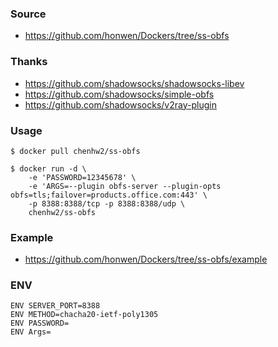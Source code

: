 ### Source
- https://github.com/honwen/Dockers/tree/ss-obfs
  
### Thanks
- https://github.com/shadowsocks/shadowsocks-libev
- https://github.com/shadowsocks/simple-obfs
- https://github.com/shadowsocks/v2ray-plugin
  
### Usage
```
$ docker pull chenhw2/ss-obfs

$ docker run -d \
    -e 'PASSWORD=12345678' \
    -e 'ARGS=--plugin obfs-server --plugin-opts obfs=tls;failover=products.office.com:443' \
    -p 8388:8388/tcp -p 8388:8388/udp \
    chenhw2/ss-obfs
```
  
### Example
- https://github.com/honwen/Dockers/tree/ss-obfs/example
  
### ENV
```
ENV SERVER_PORT=8388
ENV METHOD=chacha20-ietf-poly1305
ENV PASSWORD=
ENV Args=
```
